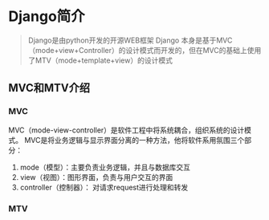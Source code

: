 # Django简介

> Django是由python开发的开源WEB框架
> Django 本身是基于MVC（mode+view+Controller）的设计模式而开发的，但在MVC的基础上使用了MTV（mode+template+view）的设计模式

## MVC和MTV介绍

### MVC

MVC（mode-view-controller）是软件工程中将系统耦合，组织系统的设计模式。
MVC是将业务逻辑与显示界面分离的一种方法，他将软件系用氛围三个部分：
1. mode（模型）：主要负责业务逻辑，并且与数据库交互
2. view（视图）：图形界面，负责与用户交互的界面
3. controller（控制器）： 对请求request进行处理和转发


### MTV



